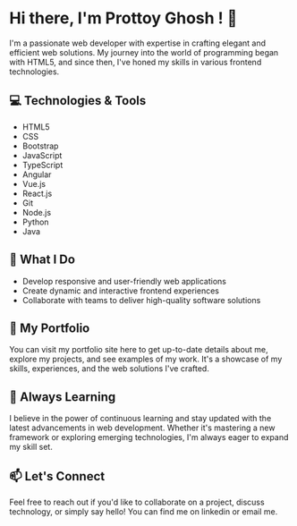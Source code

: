 
# Hi there, I'm Prottoy Ghosh ! 👋

I'm a passionate web developer with expertise in crafting elegant and efficient web solutions. My journey into the world of programming began with HTML5, and since then, I've honed my skills in various frontend technologies.

## 💻 Technologies & Tools
- HTML5
- CSS
- Bootstrap
- JavaScript
- TypeScript
- Angular
- Vue.js
- React.js
- Git
- Node.js
- Python
- Java

## 🚀 What I Do
- Develop responsive and user-friendly web applications
- Create dynamic and interactive frontend experiences
- Collaborate with teams to deliver high-quality software solutions

## 📁 My Portfolio
You can visit my portfolio site here to get up-to-date details about me, explore my projects, and see examples of my work. It's a showcase of my skills, experiences, and the web solutions I've crafted.

## 🌱 Always Learning
I believe in the power of continuous learning and stay updated with the latest advancements in web development. Whether it's mastering a new framework or exploring emerging technologies, I'm always eager to expand my skill set.

## 📫 Let's Connect
Feel free to reach out if you'd like to collaborate on a project, discuss technology, or simply say hello! You can find me on linkedin or email me.
